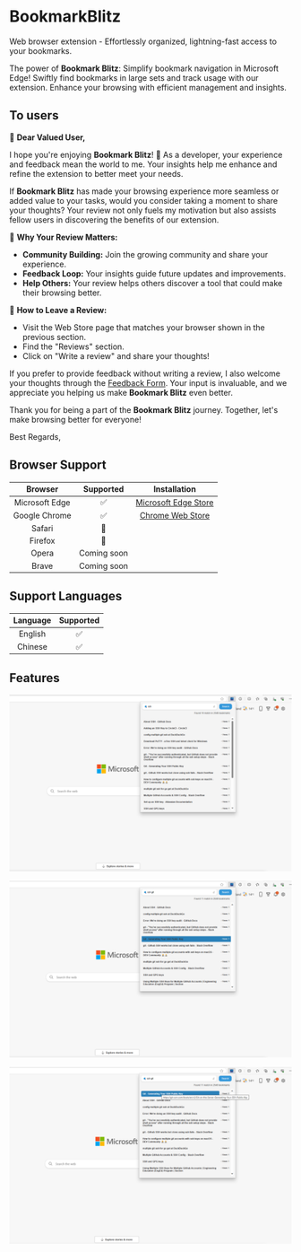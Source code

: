# BookmarkBlitz
Web browser extension - Effortlessly organized, lightning-fast access to your bookmarks.

The power of **Bookmark Blitz**: Simplify bookmark navigation in Microsoft Edge! Swiftly find bookmarks in large sets and track usage with our extension. Enhance your browsing with efficient management and insights.

## To users

🚀 **Dear Valued User,**

I hope you're enjoying **Bookmark Blitz**! 🌟 As a developer, your experience and feedback mean the world to me. Your insights help me enhance and refine the extension to better meet your needs.

If **Bookmark Blitz** has made your browsing experience more seamless or added value to your tasks, would you consider taking a moment to share your thoughts? Your review not only fuels my motivation but also assists fellow users in discovering the benefits of our extension.

🌈 **Why Your Review Matters:**

- **Community Building:** Join the growing community and share your experience.
- **Feedback Loop:** Your insights guide future updates and improvements.
- **Help Others:** Your review helps others discover a tool that could make their browsing better.  

📝 **How to Leave a Review:**

- Visit the Web Store page that matches your browser shown in the previous section.  
- Find the "Reviews" section.
- Click on "Write a review" and share your thoughts!

If you prefer to provide feedback without writing a review, I also welcome your thoughts through the [Feedback Form](https://forms.gle/P4E8rqMzWwjvq6EY9). Your input is invaluable, and we appreciate you helping us make **Bookmark Blitz** even better.

Thank you for being a part of the **Bookmark Blitz** journey. Together, let's make browsing better for everyone!

Best Regards,

## Browser Support

| Browser | Supported | Installation |
| :---: | :---: | :---: |
| Microsoft Edge | :white_check_mark: | [Microsoft Edge Store](https://microsoftedge.microsoft.com/addons/detail/bookmark-blitz/naemcogpihadehmpigkjkifaaphkaldc) |
| Google Chrome | :white_check_mark: | [Chrome Web Store](https://chromewebstore.google.com/detail/bookmark-blitz/clcdagfjmabhoblkfoohhignmlijcpfo?hl=en-US&utm_source=ext_sidebar) |
| Safari | :black_square_button: | |
| Firefox | :black_square_button: | |
| Opera | Coming soon | |
| Brave | Coming soon | |


## Support Languages

| Language | Supported |
| :---: | :---: |
| English | :white_check_mark: |
| Chinese | :white_check_mark: |


## Features 

![list search result](MicrosoftEdge/imgs/search-list.png)

![narrow down the search result with space](MicrosoftEdge/imgs/search-term-with-space.png)

![list result views](MicrosoftEdge/imgs/search-result-views.png)
